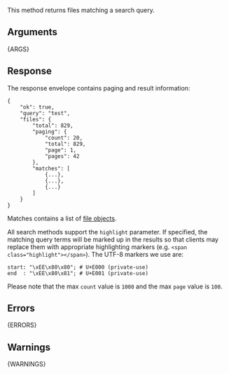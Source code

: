 
This method returns files matching a search query.


## Arguments

{ARGS}


## Response

The response envelope contains paging and result information:

	{
	    "ok": true,
	    "query": "test",
	    "files": {
	        "total": 829,
	        "paging": {
	            "count": 20,
	            "total": 829,
	            "page": 1,
	            "pages": 42
	        },
	        "matches": [
	            {...},
	            {...},
	            {...}
	        ]
	    }
	}

Matches contains a list of [file objects](/types/file).

All search methods support the `highlight` parameter. If specified, the matching query terms will be marked 
up in the results so that clients may replace them with appropriate highlighting markers
(e.g. `<span class="highlight"></span>`). The UTF-8 markers we use are:

	start: "\xEE\x80\x80"; # U+E000 (private-use)
	end  : "\xEE\x80\x81"; # U+E001 (private-use)

Please note that the max `count` value is `1000` and the max `page` value is `100`.

## Errors

{ERRORS}

## Warnings

{WARNINGS}
